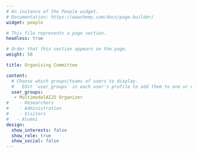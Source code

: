 ```yaml
---
# An instance of the People widget.
# Documentation: https://wowchemy.com/docs/page-builder/
widget: people

# This file represents a page section.
headless: true

# Order that this section appears on the page.
weight: 50

title: Organising Committee

content:
  # Choose which groups/teams of users to display.
  #   Edit `user_groups` in each user's profile to add them to one or more of these groups.
  user_groups:
   - MultimodalAI25 Organizer
#    - Researchers
#    - Administration
#    - Visitors
#   - Alumni
design:
  show_interests: false
  show_role: true
  show_social: false
---
```


